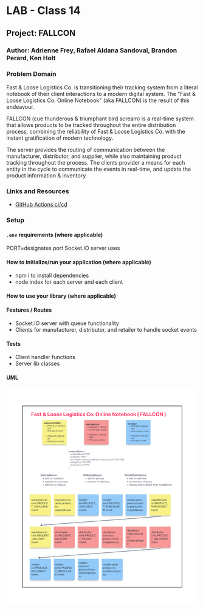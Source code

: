 # LAB - Class 14

## Project: FALLCON

### Author: Adrienne Frey, Rafael Aldana Sandoval, Brandon Perard, Ken Holt

### Problem Domain  

Fast & Loose Logistics Co. is transitioning their tracking system from a literal notebook of their client interactions to a modern digital system. The "Fast & Loose Logistics Co. Online Notebook" (aka FALLCON) is the result of this endeavour.

FALLCON (cue thunderous & triumphant bird scream) is a real-time system that allows products to be tracked throughout the entire distribution process, combining the reliability of Fast & Loose Logistics Co. with the instant gratification of modern technology.

The server provides the routing of communication between the manufacturer, distributor, and supplier, while also maintaining product tracking throughout the process. The clients provider a means for each entity in the cycle to communicate the events in real-time, and update the product information & inventory.

### Links and Resources

- [GitHub Actions ci/cd](https://github.com/bperard/fallcon/actions)
<!-- - [back-end server url](http://xyz.com) (when applicable)
- [front-end application](http://xyz.com) (when applicable) -->

### Setup

#### `.env` requirements (where applicable)

PORT=designates port Socket.IO server uses

#### How to initialize/run your application (where applicable)

- npm i to install dependencies
- node index for each server and each client

#### How to use your library (where applicable)

#### Features / Routes

- Socket.IO server with queue functionality
- Clients for manufacturer, distributor, and retailer to handle socket events

#### Tests

- Client handler functions
- Server lib classes

#### UML

![FALLCON UML](./assets/414Fallcon.png)
